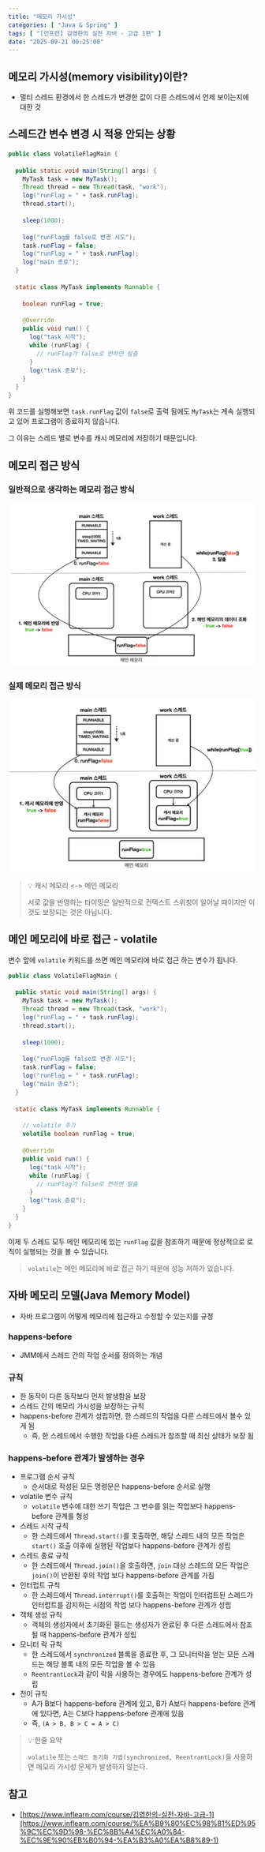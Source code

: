 ```yaml
---
title: "메모리 가시성"
categories: [ "Java & Spring" ]
tags: [ "[인프런] 김영한의 실전 자바 - 고급 1편" ]
date: "2025-09-21 00:25:00"
---
```


## 메모리 가시성(memory visibility)이란?

- 멀티 스레드 환경에서 한 스레드가 변경한 값이 다른 스레드에서 언제 보이는지에 대한 것

## 스레드간 변수 변경 시 적용 안되는 상황

```java
public class VolatileFlagMain {

  public static void main(String[] args) {
    MyTask task = new MyTask();
    Thread thread = new Thread(task, "work");
    log("runFlag = " + task.runFlag);
    thread.start();

    sleep(1000);

    log("runFlag를 false로 변경 시도");
    task.runFlag = false;
    log("runFlag = " + task.runFlag);
    log("main 종료");
  }

  static class MyTask implements Runnable {

    boolean runFlag = true;

    @Override
    public void run() {
      log("task 시작");
      while (runFlag) {
        // runFlag가 false로 변하면 탈출
      }
      log("task 종료");
    }
  }
}
```

위 코드를 실행해보면 `task.runFlag` 값이 `false`로 출력 됨에도 `MyTask`는 계속 실행되고 있어 프로그램이 종료하지 않습니다.

그 이유는 스레드 별로 변수를 캐시 메모리에 저장하기 때문입니다.

## 메모리 접근 방식

### 일반적으로 생각하는 메모리 접근 방식

![](/assets/img/_posts/2025/09/2025-09-21-메모리-가시성/711793279485208.png)

### 실제 메모리 접근 방식

![](/assets/img/_posts/2025/09/2025-09-21-메모리-가시성/711801582076791.png)

> 💡 캐시 메모리 <-> 메인 메모리
>
> 서로 값을 반영하는 타이밍은 일반적으로 컨텍스트 스위칭이 일어날 때이지만 이것도 보장되는 것은 아닙니다.

## 메인 메모리에 바로 접근 - volatile

변수 앞에 `volatile` 키워드를 쓰면 메인 메모리에 바로 접근 하는 변수가 됩니다.

```java
public class VolatileFlagMain {

  public static void main(String[] args) {
    MyTask task = new MyTask();
    Thread thread = new Thread(task, "work");
    log("runFlag = " + task.runFlag);
    thread.start();

    sleep(1000);

    log("runFlag를 false로 변경 시도");
    task.runFlag = false;
    log("runFlag = " + task.runFlag);
    log("main 종료");
  }

  static class MyTask implements Runnable {

    // volatile 추가
    volatile boolean runFlag = true;

    @Override
    public void run() {
      log("task 시작");
      while (runFlag) {
        // runFlag가 false로 변하면 탈출
      }
      log("task 종료");
    }
  }
}

```

이제 두 스레드 모두 메인 메모리에 있는 `runFlag` 값을 참조하기 때문에 정상적으로 로직이 실행되는 것을 볼 수 있습니다.

> `volatile`는 메인 메모리에 바로 접근 하기 때문에 성능 저하가 있습니다.

## 자바 메모리 모델(Java Memory Model)

- 자바 프로그램이 어떻게 메모리에 접근하고 수정할 수 있는지를 규정

### happens-before

- JMM에서 스레드 간의 작업 순서를 정의하는 개념

### 규칙

- 한 동작이 다른 동작보다 먼저 발생함을 보장
- 스레드 간의 메모리 가시성을 보장하는 규칙
- happens-before 관계가 성립하면, 한 스레드의 작업을 다른 스레드에서 볼수 있게 됨
  - 즉, 한 스레드에서 수행한 작업을 다른 스레드가 참조할 때 최신 상태가 보장 됨

### happens-before 관계가 발생하는 경우

- 프로그램 순서 규칙
  - 순서대로 작성된 모든 명령문은 happens-before 순서로 실행
- volatile 변수 규칙
  - `volatile` 변수에 대한 쓰기 작업은 그 변수를 읽는 작업보다 happens-before 관계를 형성
- 스레드 시작 규칙
  - 한 스레드에서 `Thread.start()`를 호출하면, 해당 스레드 내의 모든 작업은 `start()` 호출 이후에 실행된 작업보다 happens-before 관계가 성립
- 스레드 종료 규칙
  - 한 스레드에서 `Thread.join()`을 호출하면, `join` 대상 스레드의 모든 작업은 `join()`이 반환된 후의 작업 보다 happens-before 관계를 가짐
- 인터럽트 규칙
  - 한 스레드에서 `Thread.interrupt()`를 호출하는 작업이 인터럽트된 스레드가 인터럽트를 감지하는 시점의 작업 보다 happens-before 관계가 성립
- 객체 생성 규칙
  - 객체의 생성자에서 초기화된 필드는 생성자가 완료된 후 다른 스레드에서 참조될 때 happens-before 관계가 성립
- 모니터 락 규칙
  - 한 스레드에서 `synchronized` 블록을 종료한 후, 그 모니터락을 얻는 모든 스레드는 해당 블록 내의 모든 작업을 볼 수 있음
  - `ReentrantLock`과 같이 락을 사용하는 경우에도 happens-before 관계가 성립
- 전이 규칙
  - A가 B보다 happens-before 관계에 있고, B가 A보다 happens-before 관계에 있다면, A는 C보다 happens-before 관계에 있음
  - 즉, `(A > B, B > C = A > C)`

> 💡 한줄 요약
>
> `volatile` 또는 `스레드 동기화 기법(synchronized, ReentrantLock)`을 사용하면 메모리 가시성 문제가 발생하지 않는다.

## 참고

- [https://www.inflearn.com/course/김영한의-실전-자바-고급-1](https://www.inflearn.com/course/%EA%B9%80%EC%98%81%ED%95%9C%EC%9D%98-%EC%8B%A4%EC%A0%84-%EC%9E%90%EB%B0%94-%EA%B3%A0%EA%B8%89-1)
